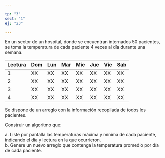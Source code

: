```yaml
---

tp: "3"
sect: "1"
ej: "23"

---
```


En un sector de un hospital, donde se encuentran internados 50 pacientes, se toma la temperatura de cada paciente 4 veces al día durante una semana.

| Lectura | Dom | Lun | Mar | Mie | Jue | Vie | Sab |
|---------|-----|-----|-----|-----|-----|-----|-----|
|1|XX|XX|XX|XX|XX|XX|XX|
|2|XX|XX|XX|XX|XX|XX|XX|
|3|XX|XX|XX|XX|XX|XX|XX|
|4|XX|XX|XX|XX|XX|XX|XX|

Se dispone de un arreglo con la información recopilada de todos los pacientes.
 
Construir un algoritmo que:

a.	Liste por pantalla las temperaturas máxima y mínima de cada paciente, indicando el día y lectura en la que ocurrieron.  
b.	Genere un nuevo arreglo que contenga la temperatura promedio por día de cada paciente.

